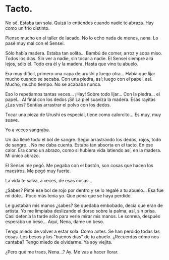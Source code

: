 # Tacto. 

No sé. Estaba tan sola. Quizá lo entiendes cuando nadie te abraza. Hay como un frío distinto.

Pienso mucho en el taller de lacado. No lo echo nada de menos, nena. Lo pasé muy mal con el Sensei.

Sólo había madera. Estaba tan solita... Bambú de comer, arroz y sopa miso. Todos los días. Sin ver a nadie, sin tocar a nadie. El Sensei siempre allá lejos, sólo él. Todo era él y la madera. Hasta que vino tu abuelo. 

Era muy difícil,  primero una capa de urushi y luego otra... Había que lijar mucho cuando se secaba. Con una piedra, así; luego con el papel, así. Mucho, mucho tiempo. No se acababa nunca. 

Eso lo repetiamos tantas veces... ¡Hay! Sobre todo lijar... Con la piedra... el papel... Al final con los dedos ¡Sí! La piel suaviza la madera. Esas rayitas ¿Las ves? Sentías arrastrar el polvo con los dedos. 

Tocar una pieza de Urushi es especial, tiene como calorcito... Es muy, muy suave. 

Yo a veces sangraba. 

Un día llené todo el bol de sangre. Seguí arrastrando los dedos, rojos, todo de sangre... No me daba cuenta. Estaba tan absorta en el tacto. En ese calor. Era como un abrazo, como si hubiera vida latiendo así,  en la madera. Mi único abrazo. 

El Sensei me pegó. Me pegaba con el bastón, son cosas que hacen los maestros. Me pegó muy fuerte. 

La vida te salva, a veces, de esas cosas...

¿Sabes? Pinté ese bol de rojo por dentro y se lo regalé a tu abuelo... Esa fue mi dote... Poco más tenía yo. Que pena que se haya perdido. 

Le gustaban mis manos ¿sabes? Se quedaba embobado, decía que eran de artista. Yo me limpiaba deslizando el dorso sobre la palma, así, sin prisa. Casi detenía la tarde sólo para verle mirar mis manos. Le sonreía, después esperaba un beso... Aquí, Nena, dame un beso.

Tengo miedo de volver a estar sola. Como antes. Se han perdido todas las cosas. Los besos y los "buenos días" de tu abuelo. ¿Recuerdas cómo nos cantaba? Tengo miedo de olvidarme. Ya soy viejita.

¿Pero qué me traes, Nena...? Ay. Me vas a hacer llorar. 
